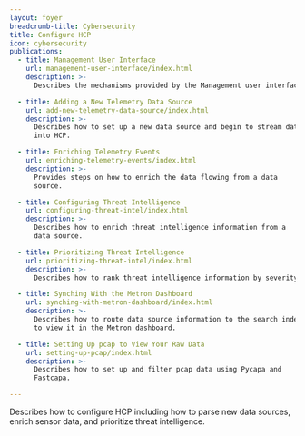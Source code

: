 ```yaml
---
layout: foyer
breadcrumb-title: Cybersecurity
title: Configure HCP
icon: cybersecurity
publications:
  - title: Management User Interface
    url: management-user-interface/index.html
    description: >-
      Describes the mechanisms provided by the Management user interface.

  - title: Adding a New Telemetry Data Source
    url: add-new-telemetry-data-source/index.html
    description: >-
      Describes how to set up a new data source and begin to stream data
      into HCP.

  - title: Enriching Telemetry Events
    url: enriching-telemetry-events/index.html
    description: >-
      Provides steps on how to enrich the data flowing from a data
      source.

  - title: Configuring Threat Intelligence
    url: configuring-threat-intel/index.html
    description: >-
      Describes how to enrich threat intelligence information from a
      data source.

  - title: Prioritizing Threat Intelligence
    url: prioritizing-threat-intel/index.html
    description: >-
      Describes how to rank threat intelligence information by severity.

  - title: Synching With the Metron Dashboard
    url: synching-with-metron-dashboard/index.html
    description: >-
      Describes how to route data source information to the search index
      to view it in the Metron dashboard.

  - title: Setting Up pcap to View Your Raw Data
    url: setting-up-pcap/index.html
    description: >-
      Describes how to set up and filter pcap data using Pycapa and
      Fastcapa.

---
```


Describes how to configure HCP including how to parse new data sources,
enrich sensor data, and prioritize threat intelligence.
